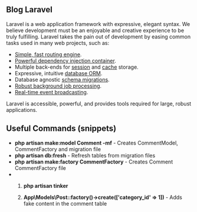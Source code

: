 
## Blog Laravel

Laravel is a web application framework with expressive, elegant syntax. We believe development must be an enjoyable and creative experience to be truly fulfilling. Laravel takes the pain out of development by easing common tasks used in many web projects, such as:

- [Simple, fast routing engine](https://laravel.com/docs/routing).
- [Powerful dependency injection container](https://laravel.com/docs/container).
- Multiple back-ends for [session](https://laravel.com/docs/session) and [cache](https://laravel.com/docs/cache) storage.
- Expressive, intuitive [database ORM](https://laravel.com/docs/eloquent).
- Database agnostic [schema migrations](https://laravel.com/docs/migrations).
- [Robust background job processing](https://laravel.com/docs/queues).
- [Real-time event broadcasting](https://laravel.com/docs/broadcasting).

Laravel is accessible, powerful, and provides tools required for large, robust applications.

## Useful Commands (snippets)

- **php artisan make:model Comment -mf** - Creates CommentModel, CommentFactory and migration file
- **php artisan db:fresh** - Refresh tables from migration files
- **php artisan make:factory CommentFactory** - Creates Comment CommentFactory file
- 1) **php artisan tinker**

  2) **App\Models\Post::factory()->create(['category_id' => 1])** - Adds fake content in the comment table

